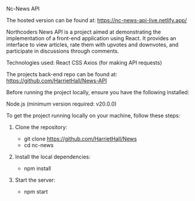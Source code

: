 Nc-News API


The hosted version can be found at: https://nc-news-api-live.netlify.app/


Northcoders News API is a project aimed at demonstrating the implementation of a front-end application using React. It provides an interface to view articles, rate them with upvotes and downvotes, and participate in discussions through comments.


Technologies used:
React
CSS
Axios (for making API requests)


The projects back-end repo can be found at: https://github.com/HarrietHall/News-API


Before running the project locally, ensure you have the following installed:

Node.js (minimum version required: v20.0.0)



To get the project running locally on your machine, follow these steps:

1. Clone the repository:
  
    - git clone https://github.com/HarrietHall/News
    - cd nc-news

2. Install the local dependencies:
    
    - npm install
    
3. Start the server: 

    - npm start 
